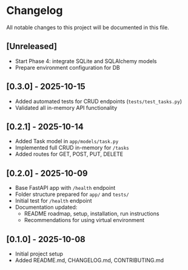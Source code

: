 # Changelog

All notable changes to this project will be documented in this file.

## [Unreleased]
- Start Phase 4: integrate SQLite and SQLAlchemy models
- Prepare environment configuration for DB

## [0.3.0] - 2025-10-15
- Added automated tests for CRUD endpoints (`tests/test_tasks.py`)
- Validated all in-memory API functionality

## [0.2.1] - 2025-10-14
- Added Task model in `app/models/task.py`
- Implemented full CRUD in-memory for `/tasks`
- Added routes for GET, POST, PUT, DELETE

## [0.2.0] - 2025-10-09
- Base FastAPI app with `/health` endpoint
- Folder structure prepared for `app/` and `tests/`
- Initial test for `/health` endpoint
- Documentation updated:
  - README roadmap, setup, installation, run instructions
  - Recommendations for using virtual environment

## [0.1.0] - 2025-10-08
- Initial project setup
- Added README.md, CHANGELOG.md, CONTRIBUTING.md
